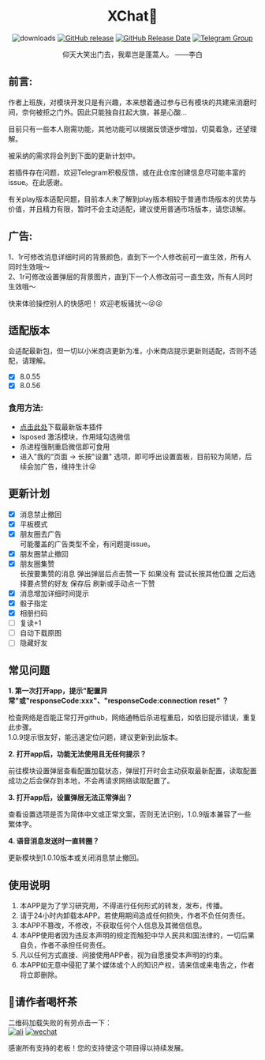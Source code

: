 <div align="center">
<h1>XChat👋</h1>

![downloads](https://img.shields.io/github/downloads/Xposed-Modules-Repo/com.xchat/total)
[![GitHub release](https://img.shields.io/github/v/release/Xposed-Modules-Repo/com.xchat)](https://github.com/Xposed-Modules-Repo/com.xchat/releases)
[![GitHub Release Date](https://img.shields.io/github/release-date/Xposed-Modules-Repo/com.xchat)](https://github.com/Xposed-Modules-Repo/com.xchat/releases)
[![Telegram Group](https://img.shields.io/badge/Telegram-Group-blue.svg?logo=telegram)](https://t.me/+nEjdxdGpwCVhNzNl)

<p>仰天大笑出门去，我辈岂是蓬蒿人。  ——李白</p>
</div>


## 前言:
  <p>作者上班族，对模块开发只是有兴趣，本来想着通过参与已有模块的共建来消磨时间，奈何被拒之门外。因此只能独自扛起大旗，甚是心酸...</p>
  <p>目前只有一些本人刚需功能，其他功能可以根据反馈逐步增加，切莫着急，还望理解。</p>
  <p>被采纳的需求将会列到下面的更新计划中。</p>
  <p>若插件存在问题，欢迎Telegram积极反馈，或在此仓库创建信息尽可能丰富的issue。在此感谢。</p>
  <p>有关play版本适配问题，目前本人未了解到play版本相较于普通市场版本的优势与价值，并且精力有限，暂时不会主动适配，建议使用普通市场版本，请您谅解。</p> 
  
## 广告:
  1、1r可修改消息详细时间的背景颜色，直到下一个人修改前可一直生效，所有人同时生效哦～   
  2、1r可修改设置弹层的背景图片，直到下一个人修改前可一直生效，所有人同时生效哦～   
  
  快来体验操控别人的快感吧！  欢迎老板骚扰～😜😜  
## 适配版本
会适配最新包，但一切以小米商店更新为准，小米商店提示更新则适配，否则不适配，请理解。
- [x] 8.0.55
- [x] 8.0.56

### 食用方法:
- <a href="https://github.com/Xposed-Modules-Repo/com.xchat/releases">点击此处</a>下载最新版本插件
- lsposed 激活模块，作用域勾选微信
- 杀进程强制重启微信即可食用
- 进入”我的“页面 -> 长按"设置" 选项，即可呼出设置面板，目前较为简陋，后续会加广告，维持生计😜
  
## 更新计划
- [x] 消息禁止撤回
- [x] 平板模式
- [x] 朋友圈去广告  
可能覆盖的广告类型不全，有问题提issue。
- [x] 朋友圈禁止撤回
- [x] 朋友圈集赞  
长按要集赞的消息 弹出弹层后点击赞一下  如果没有 尝试长按其他位置 之后选择要点赞的好友 保存后 刷新或手动点一下赞
- [x] 消息增加详细时间提示
- [x] 骰子指定
- [x] 相册扫码
- [ ] 复读+1
- [ ] 自动下载原图
- [ ] 隐藏好友
        
## 常见问题
**1. 第一次打开app，提示"配置异常"或"responseCode:xxx"、"responseCode:connection reset" ？**  
  
   检查网络是否能正常打开github，网络通畅后杀进程重启，如依旧提示错误，重复此步骤。  
   1.0.9提示很友好，能迅速定位问题，建议更新到此版本。
    
**2. 打开app后，功能无法使用且无任何提示？**

   前往模块设置弹层查看配置加载状态，弹层打开时会主动获取最新配置，读取配置成功之后会保存到本地，不会再请求网络读取配置了。
   
**3. 打开app后，设置弹层无法正常弹出？**  

   查看设置选项是否为简体中文或正常文案，否则无法识别，1.0.9版本兼容了一些繁体字。  
   
**4. 语音消息发送时一直转圈？**  

   更新模块到1.0.10版本或关闭消息禁止撤回。
   
## 使用说明
1. 本APP是为了学习研究用，不得进行任何形式的转发，发布，传播。
2. 请于24小时内卸载本APP。若使用期间造成任何损失，作者不负任何责任。
3. 本APP不篡改，不修改，不获取任何个人信息及其微信信息。
4. 本APP使用者因为违反本声明的规定而触犯中华人民共和国法律的，一切后果自负，作者不承担任何责任。
5. 凡以任何方式直接、间接使用APP者，视为自愿接受本声明的约束。
6. 本APP如无意中侵犯了某个媒体或个人的知识产权，请来信或来电告之，作者将立即删除。

## 🙏请作者喝杯茶
二维码加载失败的有劳点击一下：   
[![ali](http://39.106.52.143/donate/getDonateCode?code=1)](http://39.106.52.143/donate/getDonateCode?code=1)
[![wechat](http://39.106.52.143/donate/getDonateCode?code=2)](http://39.106.52.143/donate/getDonateCode?code=2)
  
感谢所有支持的老板！您的支持使这个项目得以持续发展。


